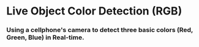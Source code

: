 # Live Object Color Detection (RGB)
### Using a cellphone's camera to detect three basic colors (Red, Green, Blue) in Real-time.
